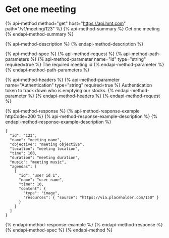 # Get one meeting

{% api-method method="get" host="https://api.hmt.com" path="/v1/meeting/123" %}
{% api-method-summary %}
Get one meeting
{% endapi-method-summary %}

{% api-method-description %}
{% endapi-method-description %}

{% api-method-spec %}
{% api-method-request %}
{% api-method-path-parameters %}
{% api-method-parameter name="id" type="string" required=true %}
The required meeting id
{% endapi-method-parameter %}
{% endapi-method-path-parameters %}

{% api-method-headers %}
{% api-method-parameter name="Authentication" type="string" required=true %}
Authentication token to track down who is emptying our stocks.
{% endapi-method-parameter %}
{% endapi-method-headers %}
{% endapi-method-request %}

{% api-method-response %}
{% api-method-response-example httpCode=200 %}
{% api-method-response-example-description %}
{% endapi-method-response-example-description %}

```
{
  "id": "123",
  "name": "meeting name",
  "objective": "meeting objective",
  "location": "meeting location",
  "time": 100,
  "duration": "meeting duration",
  "music": "meeting music",
  "agendas": [
    {
      "id": "user id 1",
      "name": "user name",
      "time": 10,
      "content": {
        "type": "image",
        "resources": { "source": "https://via.placeholder.com/150" }
      }
    }
  ]
}
```
{% endapi-method-response-example %}
{% endapi-method-response %}
{% endapi-method-spec %}
{% endapi-method %}



